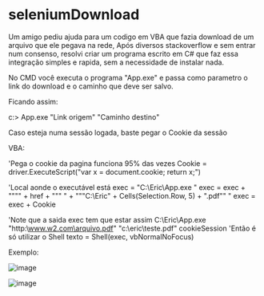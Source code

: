 # seleniumDownload


Um amigo pediu ajuda para um codigo em VBA que fazia download de um arquivo que ele pegava na rede, Após diversos stackoverflow e sem entrar num consenso, resolvi criar um programa escrito em C# que faz essa integração simples e rapida, sem a necessidade de instalar nada.



No CMD você executa o programa "App.exe" e passa como parametro o link do download e o caminho que deve ser salvo.

Ficando assim:

c:\> App.exe "Link origem" "Caminho destino" 


Caso esteja numa sessão logada, baste pegar o Cookie da sessão 


VBA:

'Pega o cookie da pagina funciona 95% das vezes
Cookie = driver.ExecuteScript("var x = document.cookie; return x;")

'Local aonde o executável está
 exec = "C:\Eric\App.exe "
 exec = exec + """" + href + """ " + """C:\Eric\" + Cells(Selection.Row, 5) + ".pdf"" "
 exec = exec + Cookie
 
 'Note que a saida exec tem que estar assim C:\Eric\App.exe "http:\\www.w2.com\arquivo.pdf" "c:\eric\teste.pdf" cookieSession 
 'Então é só utilizar o Shell
 texto = Shell(exec, vbNormalNoFocus)
 
 Exemplo:
 
 ![image](https://user-images.githubusercontent.com/16361144/151417295-f610ea70-f178-4d82-a306-f6f9e2bad9ff.png)



![image](https://user-images.githubusercontent.com/16361144/151417467-d53f5668-7e34-41e2-b6a7-1bde43ad2254.png)

